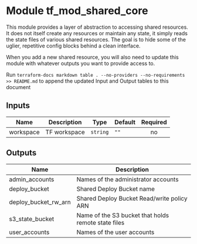 # Module tf_mod_shared_core

This module provides a layer of abstraction to accessing shared resources. It does not itself create any resources or maintain any state, it simply reads the state files of various shared resources. The goal is to hide some of the uglier, repetitive config blocks behind a clean interface.

When you add a new shared resource, you will also need to update this module with whatever outputs you want to provide access to.

Run `terraform-docs markdown table . --no-providers --no-requirements >> README.md` to append the updated Input and Output tables to this document

## Inputs

| Name | Description | Type | Default | Required |
|------|-------------|------|---------|:--------:|
| workspace | TF workspace | `string` | `""` | no |

## Outputs

| Name | Description |
|------|-------------|
| admin\_accounts | Names of the administrator accounts |
| deploy\_bucket | Shared Deploy Bucket name |
| deploy\_bucket\_rw\_arn | Shared Deploy Bucket Read/write policy ARN |
| s3\_state\_bucket | Name of the S3 bucket that holds remote state files |
| user\_accounts | Names of the user accounts |
